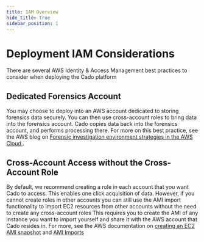 ```yaml
---
title: IAM Overview
hide_title: true
sidebar_position: 1
---
```

# Deployment IAM Considerations
There are several AWS Identity & Access Management best practices to consider when deploying the Cado platform 

## Dedicated Forensics Account
You may choose to deploy into an AWS account dedicated to storing forensics data securely. You can then use cross-account roles to bring data into the forensics account. Cado copies data back into the forensics account, and performs processing there.
For more on this best practice, see the AWS blog on [Forensic investigation environment strategies in the AWS Cloud
](https://aws.amazon.com/blogs/security/forensic-investigation-environment-strategies-in-the-aws-cloud/).

## Cross-Account Access without the Cross-Account Role
By default, we recommend creating a role in each account that you want Cado to access. 
This enables one click acquisition of data.
However, if you cannot create roles in other accounts you can still use the AMI import functionality to import EC2 resources from other accounts without the need to create any cross-account roles
This requires you to create the AMI of any instance you want to import yourself and share it with the AWS account that Cado resides in.
For more, see the AWS documentation on [creating an EC2 AMI snapshot](https://docs.aws.amazon.com/toolkit-for-visual-studio/latest/user-guide/tkv-create-ami-from-instance.html) and [AMI Imports](../../../discovery-import/import/aws/aws-ami)
